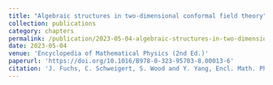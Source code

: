 ```yaml
---
title: "Algebraic structures in two-dimensional conformal field theory"
collection: publications
category: chapters
permalink: /publication/2023-05-04-algebraic-structures-in-two-dimensional-conformal-field-theory
date: 2023-05-04
venue: 'Encyclopedia of Mathematical Physics (2nd Ed.)'
paperurl: 'https://doi.org/10.1016/B978-0-323-95703-8.00013-6'
citation: 'J. Fuchs, C. Schweigert, S. Wood and Y. Yang, Encl. Math. Phys. (2nd) 3, 606-617 (2025)'
---
```

